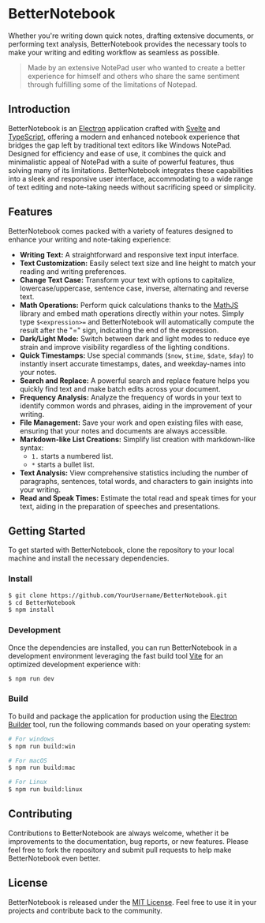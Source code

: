 # BetterNotebook
Whether you're writing down quick notes, drafting extensive documents, or performing text analysis, BetterNotebook provides the necessary tools to make your writing and editing workflow as seamless as possible. 

> Made by an extensive NotePad user who wanted to create a better experience for himself and others who share the same sentiment through fulfilling some of the limitations of Notepad.

## Introduction

BetterNotebook is an [Electron](https://www.electronjs.org/) application crafted with [Svelte](https://svelte.dev/) and [TypeScript](https://www.typescriptlang.org/), offering a modern and enhanced notebook experience that bridges the gap left by traditional text editors like Windows NotePad. Designed for efficiency and ease of use, it combines the quick and minimalistic appeal of NotePad with a suite of powerful features, thus solving many of its limitations. BetterNotebook integrates these capabilities into a sleek and responsive user interface, accommodating to a wide range of text editing and note-taking needs without sacrificing speed or simplicity.

## Features

BetterNotebook comes packed with a variety of features designed to enhance your writing and note-taking experience:

- **Writing Text:** A straightforward and responsive text input interface.
- **Text Customization:** Easily select text size and line height to match your reading and writing preferences.
- **Change Text Case:** Transform your text with options to capitalize, lowercase/uppercase, sentence case, inverse, alternating and reverse text.
- **Math Operations:** Perform quick calculations thanks to the [MathJS](https://mathjs.org/) library and embed math operations directly within your notes. Simply type `$<expression>=` and BetterNotebook will automatically compute the result after the "=" sign, indicating the end of the expression.
- **Dark/Light Mode:** Switch between dark and light modes to reduce eye strain and improve visibility regardless of the lighting conditions.
- **Quick Timestamps:** Use special commands (`$now`, `$time`, `$date`, `$day`) to instantly insert accurate timestamps, dates, and weekday-names into your notes.
- **Search and Replace:** A powerful search and replace feature helps you quickly find text and make batch edits across your document.
- **Frequency Analysis:** Analyze the frequency of words in your text to identify common words and phrases, aiding in the improvement of your writing.
- **File Management:** Save your work and open existing files with ease, ensuring that your notes and documents are always accessible.
- **Markdown-like List Creations:** Simplify list creation with markdown-like syntax:
    - `1.` starts a numbered list.
    - `*` starts a bullet list.
- **Text Analysis:** View comprehensive statistics including the number of paragraphs, sentences, total words, and characters to gain insights into your writing.
- **Read and Speak Times:** Estimate the total read and speak times for your text, aiding in the preparation of speeches and presentations.

## Getting Started

To get started with BetterNotebook, clone the repository to your local machine and install the necessary dependencies.

### Install
```bash
$ git clone https://github.com/YourUsername/BetterNotebook.git
$ cd BetterNotebook
$ npm install
```

### Development
Once the dependencies are installed, you can run BetterNotebook in a development environment leveraging the fast build tool [Vite](https://vitejs.dev/) for an optimized development experience with:

```bash
$ npm run dev
```

### Build
To build and package the application for production using the [Electron Builder](https://www.electron.build/) tool, run the following commands based on your operating system:

```bash
# For windows
$ npm run build:win

# For macOS
$ npm run build:mac

# For Linux
$ npm run build:linux
```

## Contributing

Contributions to BetterNotebook are always welcome, whether it be improvements to the documentation, bug reports, or new features. Please feel free to fork the repository and submit pull requests to help make BetterNotebook even better.

## License

BetterNotebook is released under the [MIT License](LICENSE). Feel free to use it in your projects and contribute back to the community.

